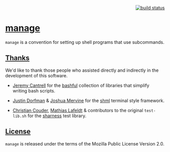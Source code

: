 <p align="right">
    <a href="https://travis-ci.org/epiloque/manage">
        <img src="https://travis-ci.org/epiloque/manage.svg?branch=master"
             alt="build status">
    </a>
</p>

# [manage](https://github.com/epiloque/manage)

`manage` is a convention for setting up shell programs that use subcommands.

## [Thanks](https://github.com/epiloque/manage#Thanks)

We'd like to thank those people who assisted directly and indirectly in the
development of this software.

* [Jeremy Cantrell](https://github.com/jmcantrell) for the
  [bashful](https://github.com/jmcantrell/bashful) collection of libraries that
  simplify writing bash scripts.

* [Justin Dorfman](https://github.com/jdorfman) &
  [Joshua Mervine](https://github.com/jmervine) for the
  [shml](https://github.com/MaxCDN/shml) terminal style framework.

* [Christian Couder](https://github.com/chriscool),
  [Mathias Lafeldt](https://twitter.com/mlafeldt) & contributors to the
  original `test-lib.sh` for the
  [sharness](https://github.com/chriscool/sharness) test library.

## [License](https://github.com/epiloque/manage#License)

`manage` is released under the terms of the Mozilla Public License Version 2.0.
